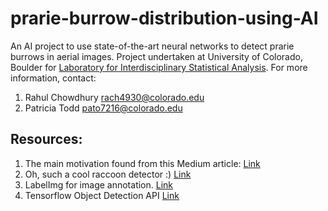 # prarie-burrow-distribution-using-AI
An AI project to use state-of-the-art neural networks to detect prarie burrows in aerial images. Project undertaken at University of Colorado, Boulder for [Laboratory for Interdisciplinary Statistical Analysis](https://www.colorado.edu/lab/lisa/). For more information, contact:
1. Rahul Chowdhury <rach4930@colorado.edu>
2. Patricia Todd <pato7216@colorado.edu>
 



## Resources:

1. The main motivation found from this Medium article: [Link](https://towardsdatascience.com/creating-your-own-object-detector-ad69dda69c85)
2. Oh, such a cool raccoon detector :) [Link](https://github.com/datitran/raccoon_dataset) 
3. LabelImg for image annotation. [Link](https://github.com/tzutalin/labelImg)
4. Tensorflow Object Detection API [Link](https://github.com/tensorflow/models/tree/master/research/object_detection)

